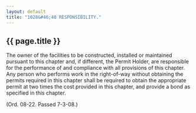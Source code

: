 ```yaml
---
layout: default 
title: "1028&#46;40 RESPONSIBILITY."
---
```


{{ page.title }}
----------------

The owner of the facilities to be constructed, installed or maintained
pursuant to this chapter and, if different, the Permit Holder, are
responsible for the performance of and compliance with all provisions of
this chapter. Any person who performs work in the right-of-way without
obtaining the permits required in this chapter shall be required to
obtain the appropriate permit at two times the cost provided in this
chapter, and provide a bond as specified in this chapter.

(Ord. 08-22. Passed 7-3-08.)
